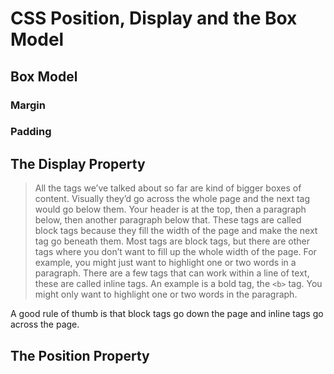 # CSS Position, Display and the Box Model

## Box Model

### Margin

### Padding

## The Display Property

> All the tags we’ve talked about so far are kind of bigger boxes of content. Visually they’d go across the whole page and the next tag would go below them. Your header is at the top, then a paragraph below, then another paragraph below that.
These tags are called block tags because they fill the width of the page and make the next tag go beneath them.
Most tags are block tags, but there are other tags where you don’t want to fill up the whole width of the page. For example, you might just want to highlight one or two words in a paragraph.
There are a few tags that can work within a line of text, these are called inline tags.
An example is a bold tag, the `<b>` tag. You might only want to highlight one or two words in the paragraph.

A good rule of thumb is that block tags go down the page and inline tags go across the page.

## The Position Property    

